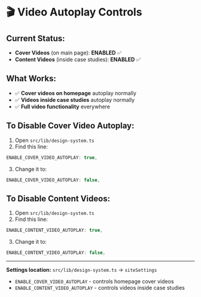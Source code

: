 # 🎬 Video Autoplay Controls

## Current Status: 

- **Cover Videos** (on main page): **ENABLED** ✅ 
- **Content Videos** (inside case studies): **ENABLED** ✅

## What Works:

- ✅ **Cover videos on homepage** autoplay normally
- ✅ **Videos inside case studies** autoplay normally
- ✅ **Full video functionality** everywhere

## To Disable Cover Video Autoplay:

1. Open `src/lib/design-system.ts`
2. Find this line:
```typescript
ENABLE_COVER_VIDEO_AUTOPLAY: true,
```
3. Change it to:
```typescript
ENABLE_COVER_VIDEO_AUTOPLAY: false,
```

## To Disable Content Videos:

1. Open `src/lib/design-system.ts`  
2. Find this line:
```typescript
ENABLE_CONTENT_VIDEO_AUTOPLAY: true,
```
3. Change it to:
```typescript
ENABLE_CONTENT_VIDEO_AUTOPLAY: false,
```

---

**Settings location:** `src/lib/design-system.ts` → `siteSettings`
- `ENABLE_COVER_VIDEO_AUTOPLAY` - controls homepage cover videos
- `ENABLE_CONTENT_VIDEO_AUTOPLAY` - controls videos inside case studies 